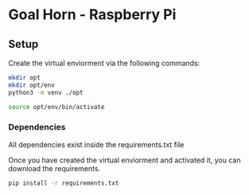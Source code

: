 # Goal Horn - Raspberry Pi

## Setup

Create the virtual enviorment via the following commands:

```bash
mkdir opt
mkdir opt/env
python3 -m venv ./opt
```

```bash
source opt/env/bin/activate
```

### Dependencies

All dependencies exist inside the requirements.txt file

Once you have created the virtual enviorment and activated it, you can download the requirements.

```bash 
pip install -r requirements.txt
```
